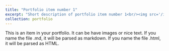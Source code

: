 ```yaml
---
title: "Portfolio item number 1"
excerpt: "Short description of portfolio item number 1<br/><img src='/images/A2_excavation1.JPG'>"
collection: portfolio
---
```


This is an item in your portfolio. It can be have images or nice text. If you name the file .md, it will be parsed as markdown. If you name the file .html, it will be parsed as HTML. 
